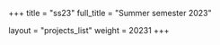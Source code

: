 +++
title = "ss23"
full_title = "Summer semester 2023"

layout = "projects_list"
weight = 20231
+++
